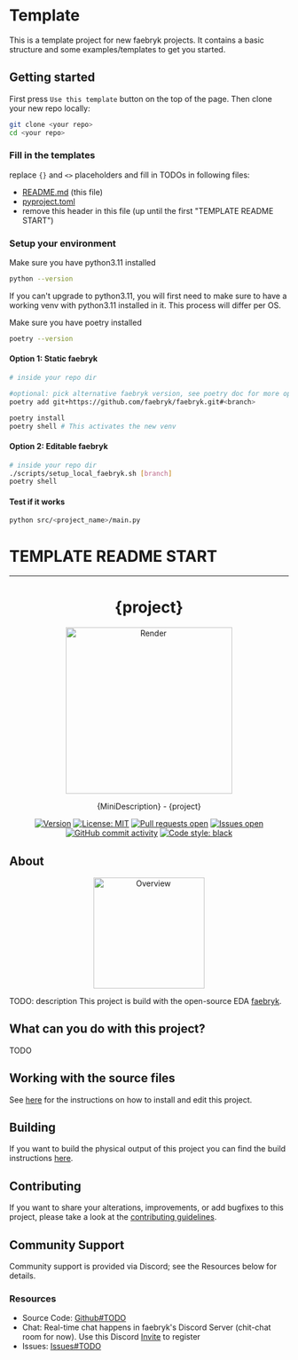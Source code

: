 # Template

This is a template project for new faebryk projects. It contains a basic structure and some examples/templates to get you started.

## Getting started
First press `Use this template` button on the top of the page. 
Then clone your new repo locally:
```bash
git clone <your repo>
cd <your repo>
```

### Fill in the templates
replace `{}` and `<>` placeholders and fill in TODOs in following files:
- [README.md](README.md) (this file)
- [pyproject.toml](pyproject.toml)
- remove this header in this file (up until the first "TEMPLATE README START")

### Setup your environment

Make sure you have python3.11 installed
```bash
python --version
```

If you can't upgrade to python3.11, you will first need to make sure to have a working venv with python3.11 installed in it. This process will differ per OS.

Make sure you have poetry installed
```bash
poetry --version
```

#### Option 1: Static faebryk
```bash
# inside your repo dir

#optional: pick alternative faebryk version, see poetry doc for more options
poetry add git+https://github.com/faebryk/faebryk.git#<branch>

poetry install
poetry shell # This activates the new venv
```

#### Option 2: Editable faebryk
```bash
# inside your repo dir
./scripts/setup_local_faebryk.sh [branch]
poetry shell
```

#### Test if it works
```bash
python src/<project_name>/main.py
```

# TEMPLATE README START
---



<div align="center">

# {project}

<img height=300 title="Render" src="./render.png"/>
<br/>

{MiniDescription} - {project}

[![Version](https://img.shields.io/github/v/tag/<owner>/<project>)](https://github.com/<owner>/<project>/releases) [![License: MIT](https://img.shields.io/badge/License-MIT-yellow.svg)](https://github.com/<owner>/<project>/blob/main/LICENSE) [![Pull requests open](https://img.shields.io/github/issues-pr/<owner>/<project>)](https://github.com/<owner>/<project>/pulls) [![Issues open](https://img.shields.io/github/issues/<owner>/<project>)](https://github.com/<owner>/<project>/issues) [![GitHub commit activity](https://img.shields.io/github/commit-activity/m/<owner>/<project>)](https://github.com/<owner>/<project>/commits/main) [![Code style: black](https://img.shields.io/badge/code%20style-black-000000.svg)](https://github.com/psf/black)

</div>

## About

<div align="center">
<img height=200 title="Overview" src="./overview.png"/>
</div>

TODO: description
This project is build with the open-source EDA [faebryk](https://github.com/faebryk/faebryk).

## What can you do with this project?

TODO

## Working with the source files

See [here](./docs/development.md) for the instructions on how to install and edit this project.

## Building

If you want to build the physical output of this project you can find the build instructions [here](./docs/build_instructions.md).

## Contributing

If you want to share your alterations, improvements, or add bugfixes to this project, please take a look at the [contributing guidelines](./docs/CONTRIBUTING.md).

## Community Support

Community support is provided via Discord; see the Resources below for details.

### Resources

- Source Code: [Github#TODO]()
- Chat: Real-time chat happens in faebryk's Discord Server (chit-chat room for now). Use this Discord [Invite](https://discord.gg/95jYuPmnUW) to register
- Issues: [Issues#TODO]()
